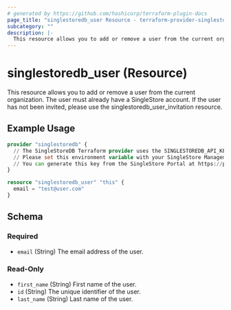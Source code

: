 ```yaml
---
# generated by https://github.com/hashicorp/terraform-plugin-docs
page_title: "singlestoredb_user Resource - terraform-provider-singlestoredb"
subcategory: ""
description: |-
  This resource allows you to add or remove a user from the current organization. The user must already have a SingleStore account. If the user has not been invited, please use the singlestoredbuserinvitation resource.
---
```


# singlestoredb_user (Resource)

This resource allows you to add or remove a user from the current organization. The user must already have a SingleStore account. If the user has not been invited, please use the singlestoredb_user_invitation resource.

## Example Usage

```terraform
provider "singlestoredb" {
  // The SingleStoreDB Terraform provider uses the SINGLESTOREDB_API_KEY environment variable for authentication. 
  // Please set this environment variable with your SingleStore Management API key.
  // You can generate this key from the SingleStore Portal at https://portal.singlestore.com/organizations/org-id/api-keys.
}

resource "singlestoredb_user" "this" {
  email = "test@user.com"
}
```

<!-- schema generated by tfplugindocs -->
## Schema

### Required

- `email` (String) The email address of the user.

### Read-Only

- `first_name` (String) First name of the user.
- `id` (String) The unique identifier of the user.
- `last_name` (String) Last name of the user.


